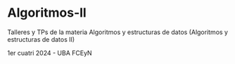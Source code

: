 # Algoritmos-ll

Talleres y TPs de la materia Algoritmos y estructuras de datos (Algoritmos y estructuras de datos II)


1er cuatri 2024 - UBA FCEyN

